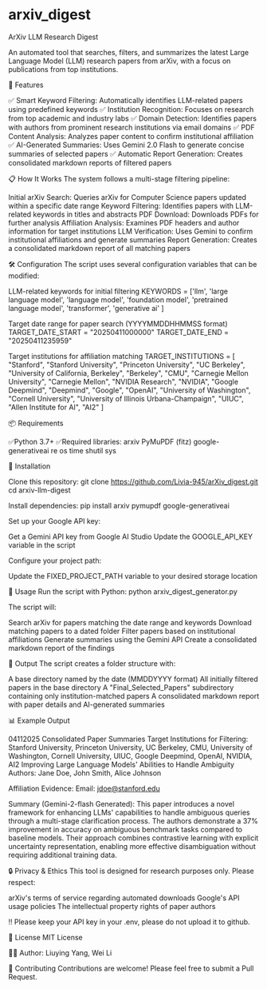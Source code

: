 # arxiv_digest
ArXiv LLM Research Digest

An automated tool that searches, filters, and summarizes the latest Large Language Model (LLM) research papers from arXiv, with a focus on publications from top institutions.

🌟 Features

✅ Smart Keyword Filtering: Automatically identifies LLM-related papers using predefined keywords ✅ Institution Recognition: Focuses on research from top academic and industry labs ✅ Domain Detection: Identifies papers with authors from prominent research institutions via email domains ✅ PDF Content Analysis: Analyzes paper content to confirm institutional affiliation ✅ AI-Generated Summaries: Uses Gemini 2.0 Flash to generate concise summaries of selected papers ✅ Automatic Report Generation: Creates consolidated markdown reports of filtered papers

📋 How It Works The system follows a multi-stage filtering pipeline:

Initial arXiv Search: Queries arXiv for Computer Science papers updated within a specific date range Keyword Filtering: Identifies papers with LLM-related keywords in titles and abstracts PDF Download: Downloads PDFs for further analysis Affiliation Analysis: Examines PDF headers and author information for target institutions LLM Verification: Uses Gemini to confirm institutional affiliations and generate summaries Report Generation: Creates a consolidated markdown report of all matching papers

🛠️ Configuration The script uses several configuration variables that can be modified:

LLM-related keywords for initial filtering
KEYWORDS = ['llm', 'large language model', 'language model', 'foundation model', 'pretrained language model', 'transformer', 'generative ai' ]

Target date range for paper search (YYYYMMDDHHMMSS format)
TARGET_DATE_START = "20250411000000" TARGET_DATE_END = "20250411235959"

Target institutions for affiliation matching
TARGET_INSTITUTIONS = [ "Stanford", "Stanford University", "Princeton University", "UC Berkeley", "University of California, Berkeley", "Berkeley", "CMU", "Carnegie Mellon University", "Carnegie Mellon", "NVIDIA Research", "NVIDIA", "Google Deepmind", "Deepmind", "Google", "OpenAI", "University of Washington", "Cornell University", "University of Illinois Urbana-Champaign", "UIUC", "Allen Institute for AI", "AI2" ]

📦 Requirements

✅Python 3.7+ ✅Required libraries: arxiv PyMuPDF (fitz) google-generativeai re os time shutil sys

🚀 Installation

Clone this repository: git clone https://github.com/Livia-945/arXiv_digest.git cd arxiv-llm-digest

Install dependencies: pip install arxiv pymupdf google-generativeai

Set up your Google API key:

Get a Gemini API key from Google AI Studio Update the GOOGLE_API_KEY variable in the script

Configure your project path:

Update the FIXED_PROJECT_PATH variable to your desired storage location

🔧 Usage Run the script with Python: python arxiv_digest_generator.py

The script will:

Search arXiv for papers matching the date range and keywords Download matching papers to a dated folder Filter papers based on institutional affiliations Generate summaries using the Gemini API Create a consolidated markdown report of the findings

📝 Output The script creates a folder structure with:

A base directory named by the date (MMDDYYYY format) All initially filtered papers in the base directory A "Final_Selected_Papers" subdirectory containing only institution-matched papers A consolidated markdown report with paper details and AI-generated summaries

📊 Example Output

04112025 Consolidated Paper Summaries
Target Institutions for Filtering: Stanford University, Princeton University, UC Berkeley, CMU, University of Washington, Cornell University, UIUC, Google Deepmind, OpenAI, NVIDIA, AI2
Improving Large Language Models' Abilities to Handle Ambiguity
Authors: Jane Doe, John Smith, Alice Johnson

Affiliation Evidence: Email: jdoe@stanford.edu

Summary (Gemini-2-flash Generated): This paper introduces a novel framework for enhancing LLMs' capabilities to handle ambiguous queries through a multi-stage clarification process. The authors demonstrate a 37% improvement in accuracy on ambiguous benchmark tasks compared to baseline models. Their approach combines contrastive learning with explicit uncertainty representation, enabling more effective disambiguation without requiring additional training data.

🔒 Privacy & Ethics This tool is designed for research purposes only. Please respect:

arXiv's terms of service regarding automated downloads Google's API usage policies The intellectual property rights of paper authors

‼️ Please keep your API key in your .env, please do not upload it to github.

📄 License MIT License

🙋‍♀️ Author: Liuying Yang, Wei Li

🤝 Contributing Contributions are welcome! Please feel free to submit a Pull Request.
